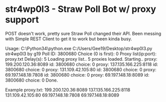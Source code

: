 # str4wp0l3 - Straw Poll Bot w/ proxy support

POST doesn't work, pretty sure Straw Poll changed their API. Been messing with Simple REST Client to get it to work but been kinda busy.

Usage:
C:\Python34\python.exe C:/Users/Gee19/Desktop/str4wp0l3.py
str4wp0l3 by g19
Poll ID: 3800680
Choice (0 is first): 0
Proxy list(ip:port): proxy.txt
Delay(s): 5
Loading proxy list..
5 proxies loaded.
Starting..
proxy: 199.200.120.36:8089 id: 3800680 choice: 0
proxy: 137.135.166.225:8118 id: 3800680 choice: 0
proxy: 131.109.42.105:80 id: 3800680 choice: 0
proxy: 69.197.148.18:7808 id: 3800680 choice: 0
proxy: 69.197.148.18:8089 id: 3800680 choice: 0
Done.

Example proxy.txt:
199.200.120.36:8089
137.135.166.225:8118
131.109.42.105:80
69.197.148.18:7808
69.197.148.18:8089
